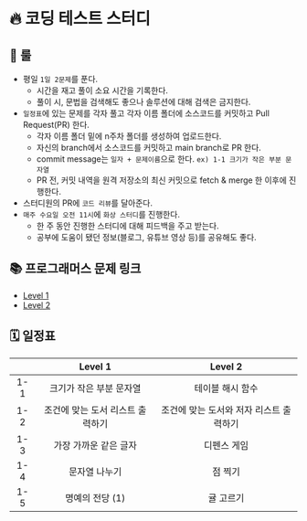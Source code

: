 # 🔥 코딩 테스트 스터디

## 🎯 룰
+ 평일 `1일 2문제`를 푼다.
  + 시간을 재고 풀이 소요 시간을 기록한다.
  + 풀이 시, 문법을 검색해도 좋으나 솔루션에 대해 검색은 금지한다.
+ `일정표`에 있는 문제를 각자 풀고 각자 이름 폴더에 소스코드를 커밋하고 Pull Request(PR) 한다.
  + 각자 이름 폴더 밑에 n주차 폴더를 생성하여 업로드한다.
  + 자신의 branch에서 소스코드를 커밋하고 main branch로 PR 한다.
  + commit message는 `일자 + 문제이름`으로 한다. `ex) 1-1 크기가 작은 부분 문자열`
  + PR 전, 커밋 내역을 원격 저장소의 최신 커밋으로 fetch & merge 한 이후에 진행한다.
+ 스터디원의 PR에 `코드 리뷰`를 달아준다.
+ `매주 수요일 오전 11시`에 `화상 스터디`를 진행한다.
  + 한 주 동안 진행한 스터디에 대해 피드백을 주고 받는다.
  + 공부에 도움이 됐던 정보(블로그, 유튜브 영상 등)를 공유해도 좋다.

## 📚 프로그래머스 문제 링크
+ [Level 1](https://school.programmers.co.kr/learn/challenges?order=recent&page=1&levels=1)
+ [Level 2](https://school.programmers.co.kr/learn/challenges?order=recent&page=1&levels=2)

## 🗓 일정표
|     |              Level 1             |                 Level 2                 |
|:---:|:--------------------------------:|:---------------------------------------:|
| 1-1 |      크기가 작은 부분 문자열     |             테이블 해시 함수            |
| 1-2 | 조건에 맞는 도서 리스트 출력하기 | 조건에 맞는 도서와 저자 리스트 출력하기 |
| 1-3 |       가장 가까운 같은 글자      |               디펜스 게임               |
| 1-4 |           문자열 나누기          |                 점 찍기                 |
| 1-5 |          명예의 전당 (1)         |                귤 고르기                |